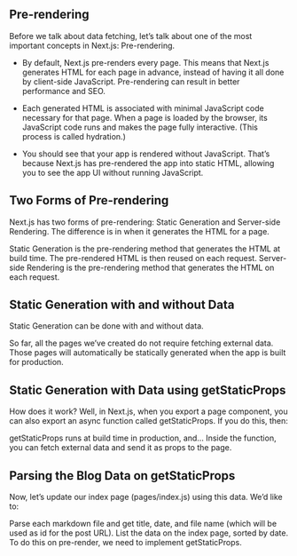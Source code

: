 ## Pre-rendering
Before we talk about data fetching, let’s talk about one of the most important concepts in Next.js: Pre-rendering.

- By default, Next.js pre-renders every page. This means that Next.js generates HTML for each page in advance, instead of having it all done by client-side JavaScript. Pre-rendering can result in better performance and SEO.

- Each generated HTML is associated with minimal JavaScript code necessary for that page. When a page is loaded by the browser, its JavaScript code runs and makes the page fully interactive. (This process is called hydration.)

- You should see that your app is rendered without JavaScript. That’s because Next.js has pre-rendered the app into static HTML, allowing you to see the app UI without running JavaScript.

## Two Forms of Pre-rendering
Next.js has two forms of pre-rendering: Static Generation and Server-side Rendering. The difference is in when it generates the HTML for a page.

Static Generation is the pre-rendering method that generates the HTML at build time. The pre-rendered HTML is then reused on each request.
Server-side Rendering is the pre-rendering method that generates the HTML on each request.


## Static Generation with and without Data
Static Generation can be done with and without data.

So far, all the pages we’ve created do not require fetching external data. Those pages will automatically be statically generated when the app is built for production.

## Static Generation with Data using getStaticProps
How does it work? Well, in Next.js, when you export a page component, you can also export an async function called getStaticProps. If you do this, then:

getStaticProps runs at build time in production, and…
Inside the function, you can fetch external data and send it as props to the page.

## Parsing the Blog Data on getStaticProps
Now, let’s update our index page (pages/index.js) using this data. We’d like to:

Parse each markdown file and get title, date, and file name (which will be used as id for the post URL).
List the data on the index page, sorted by date.
To do this on pre-render, we need to implement getStaticProps.


